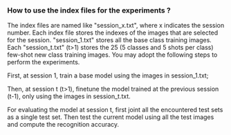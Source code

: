 ### How to use the index files for the experiments ?

The index files are named like "session_x.txt", where x indicates the session number. Each index file stores the indexes of the images that are selected for the session.
"session_1.txt" stores all the base class training images. Each "session_t.txt" (t>1) stores the 25 (5 classes and 5 shots per class) few-shot new class training images.
You may adopt the following steps to perform the experiments.

First, at session 1, train a base model using the images in session_1.txt;

Then, at session t (t>1), finetune the model trained at the previous session (t-1), only using the images in session_t.txt.

For evaluating the model at session t, first joint all the encountered test sets as a single test set. Then test the current model using all the test images and compute the recognition accuracy.
